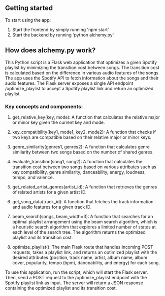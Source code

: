 ## Getting started

To start using the app:

1. Start the frontend by simply running 'npm start'
2. Start the backend by running 'python alchemy.py'

## How does alchemy.py work?

This Python script is a Flask web application that optimizes a given Spotify playlist by minimizing the transition cost between songs. The transition cost is calculated based on the difference in various audio features of the songs. The app uses the Spotify API to fetch information about the songs and their audio features. The Flask server exposes a single API endpoint /optimize_playlist to accept a Spotify playlist link and return an optimized playlist.

### Key concepts and components:

1. get_relative_key(key, mode): A function that calculates the relative major or minor key given the current key and mode.

2. key_compatibility(key1, mode1, key2, mode2): A function that checks if two keys are compatible based on their relative major or minor keys.

3. genre_similarity(genres1, genres2): A function that calculates genre similarity between two songs based on the number of shared genres.

4. evaluate_transition(song1, song2): A function that calculates the transition cost between two songs based on various attributes such as key compatibility, genre similarity, danceability, energy, loudness, tempo, and valence.

5. get_related_artist_genres(artist_id): A function that retrieves the genres of related artists for a given artist ID.

6. get_song_data(track_id): A function that fetches the track information and audio features for a given track ID.

7. beam_search(songs, beam_width=3): A function that searches for an optimal playlist arrangement using the beam search algorithm, which is a heuristic search algorithm that explores a limited number of states at each level of the search tree. The algorithm returns the optimized playlist and its transition cost.

8. optimize_playlist(): The main Flask route that handles incoming POST requests, takes a playlist link, and returns an optimized playlist with the desired attributes (position, track name, artist, album name, album cover, popularity, tempo (bpm), danceability, and energy) for each song.

To use this application, run the script, which will start the Flask server. Then, send a POST request to the /optimize_playlist endpoint with the Spotify playlist link as input. The server will return a JSON response containing the optimized playlist and its transition cost.
